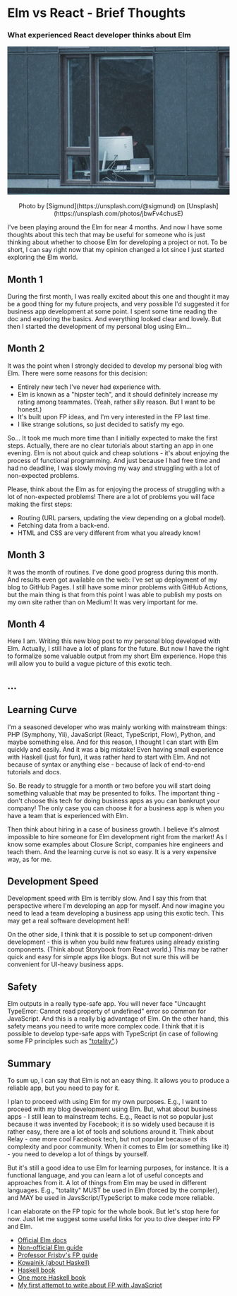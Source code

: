 # Elm vs React - Brief Thoughts

### What experienced React developer thinks about Elm

![Cover](https://raw.githubusercontent.com/balovbohdan/balovbohdan.github.io/github-page/content/blog/posts/elm-vs-react-brief-thoughts/cover.jpg)
<center>Photo by [Sigmund](https://unsplash.com/@sigmund) on [Unsplash](https://unsplash.com/photos/jbwFv4chusE)</center>

I've been playing around the Elm for near 4 months. And now I have some thoughts about this tech that may be useful for someone who is just thinking about whether to choose Elm for developing a project or not. To be short, I can say right now that my opinion changed a lot since I just started exploring the Elm world.

## Month 1

During the first month, I was really excited about this one and thought it may be a good thing for my future projects, and very possible I'd suggested it for business app development at some point. I spent some time reading the doc and exploring the basics. And everything looked clear and lovely. But then I started the development of my personal blog using Elm...

## Month 2

It was the point when I strongly decided to develop my personal blog with Elm. There were some reasons for this decision:

- Entirely new tech I've never had experience with.
- Elm is known as a "hipster tech", and it should definitely increase my rating among teammates. (Yeah, rather silly reason. But I want to be honest.)
- It's built upon FP ideas, and I'm very interested in the FP last time.
- I like strange solutions, so just decided to satisfy my ego.

So... It took me much more time than I initially expected to make the first steps. Actually, there are no clear tutorials about starting an app in one evening. Elm is not about quick and cheap solutions - it's about enjoying the process of functional programming. And just because I had free time and had no deadline, I was slowly moving my way and struggling with a lot of non-expected problems.

Please, think about the Elm as for enjoying the process of struggling with a lot of non-expected problems! There are a lot of problems you will face making the first steps:

- Routing (URL parsers, updating the view depending on a global model).
- Fetching data from a back-end.
- HTML and CSS are very different from what you already know!

## Month 3

It was the month of routines. I've done good progress during this month. And results even got available on the web: I've set up deployment of my blog to GitHub Pages. I still have some minor problems with GitHub Actions, but the main thing is that from this point I was able to publish my posts on my own site rather than on Medium! It was very important for me.

## Month 4

Here I am. Writing this new blog post to my personal blog developed with Elm. Actually, I still have a lot of plans for the future. But now I have the right to formalize some valuable output from my short Elm experience. Hope this will allow you to build a vague picture of this exotic tech.

## ...

## Learning Curve

I'm a seasoned developer who was mainly working with mainstream things: PHP (Symphony, Yii), JavaScript (React, TypeScript, Flow), Python, and maybe something else. And for this reason, I thought I can start with Elm quickly and easily. And it was a big mistake! Even having small experience with Haskell (just for fun), it was rather hard to start with Elm. And not because of syntax or anything else - because of lack of end-to-end tutorials and docs.

So. Be ready to struggle for a month or two before you will start doing something valuable that may be presented to folks. The important thing - don't choose this tech for doing business apps as you can bankrupt your company! The only case you can choose it for a business app is when you have a team that is experienced with Elm.

Then think about hiring in a case of business growth. I believe it's almost impossible to hire someone for Elm development right from the market! As I know some examples about Closure Script, companies hire engineers and teach them. And the learning curve is not so easy. It is a very expensive way, as for me.

## Development Speed

Development speed with Elm is terribly slow. And I say this from that perspective where I'm developing an app for myself. And now imagine you need to lead a team developing a business app using this exotic tech. This may get a real software development hell!

On the other side, I think that it is possible to set up component-driven development - this is when you build new features using already existing components. (Think about Storybook from React world.) This may be rather quick and easy for simple apps like blogs. But not sure this will be convenient for UI-heavy business apps.

## Safety

Elm outputs in a really type-safe app. You will never face "Uncaught TypeError: Cannot read property of undefined" error so common for JavaScript. And this is a really big advantage of Elm. On the other hand, this safety means you need to write more complex code. I think that it is possible to develop type-safe apps with TypeScript (in case of following some FP principles such as ["totality"](https://kowainik.github.io/posts/totality).)

## Summary

To sum up, I can say that Elm is not an easy thing. It allows you to produce a reliable app, but you need to pay for it.

I plan to proceed with using Elm for my own purposes. E.g., I want to proceed with my blog development using Elm. But, what about business apps - I still lean to mainstream techs. E.g., React is not so popular just because it was invented by Facebook; it is so widely used because it is rather easy, there are a lot of tools and solutions around it. Think about Relay - one more cool Facebook tech, but not popular because of its complexity and poor community. When it comes to Elm (or something like it) - you need to develop a lot of things by yourself.

But it's still a good idea to use Elm for learning purposes, for instance. It is a functional language, and you can learn a lot of useful concepts and approaches from it. A lot of things from Elm may be used in different languages. E.g., "totality" MUST be used in Elm (forced by the compiler), and MAY be used in JavsScript/TypeScript to make code more reliable.

I can elaborate on the FP topic for the whole book. But let's stop here for now. Just let me suggest some useful links for you to dive deeper into FP and Elm.

- [Official Elm docs](https://elm-lang.org/docs)
- [Non-official Elm guide](https://elmprogramming.com/)
- [Professor Frisby's FP guide](https://mostly-adequate.gitbook.io/mostly-adequate-guide/)
- [Kowainik (about Haskell)](https://kowainik.github.io/)
- [Haskell book](https://haskellbook.com/)
- [One more Haskell book](http://learnyouahaskell.com/)
- [My first attempt to write about FP with JavaScript](https://balovbohdan.github.io/#/post/fp-notes-purity-1)
